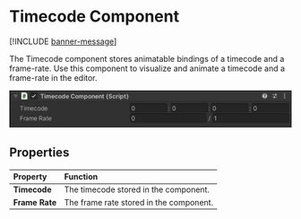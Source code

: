 # Timecode Component

[!INCLUDE [banner-message](banner-message.md)]

The Timecode component stores animatable bindings of a timecode and a frame-rate. Use this component to visualize and animate a timecode and a frame-rate in the editor.

![Timecode Component Controls](images/ref-component-timecode.png)

## Properties

| **Property** | **Function** |
|:---|:---|
| **Timecode** | The timecode stored in the component. |
| **Frame Rate** | The frame rate stored in the component. |